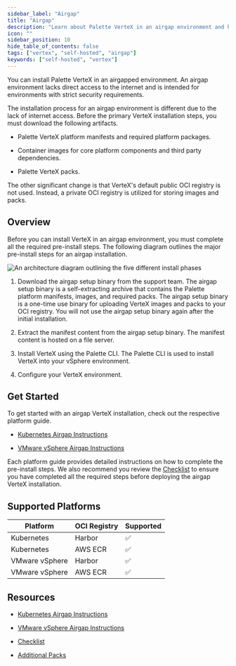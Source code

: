 ```yaml
---
sidebar_label: "Airgap"
title: "Airgap"
description: "Learn about Palette VerteX in an airgap environment and how to install Palette in an airgap environment."
icon: ""
sidebar_position: 10
hide_table_of_contents: false
tags: ["vertex", "self-hosted", "airgap"]
keywords: ["self-hosted", "vertex"]
---
```



You can install Palette VerteX in an airgapped environment. An airgap environment lacks direct access to the internet and is intended for environments with strict security requirements.

The installation process for an airgap environment is different due to the lack of internet access. Before the primary VerteX installation steps, you must download the following artifacts.

* Palette VerteX platform manifests and required platform packages.


* Container images for core platform components and third party dependencies.


* Palette VerteX packs.


The other significant change is that VerteX's default public OCI registry is not used. Instead, a private OCI registry is utilized for storing images and packs.



## Overview
Before you can install VerteX in an airgap environment, you must complete all the required pre-install steps. 
The following diagram outlines the major pre-install steps for an airgap installation.


![An architecture diagram outlining the five different install phases](/enterprise-version_air-gap-repo_overview-order-diagram.png)

1. Download the airgap setup binary from the support team. The airgap setup binary is a self-extracting archive that contains the Palette platform manifests, images, and required packs. The airgap setup binary is a one-time use binary for uploading VerteX images and packs to your OCI registry. You will not use the airgap setup binary again after the initial installation.

2. Extract the manifest content from the airgap setup binary. The manifest content is hosted on a file server.

3. Install VerteX using the Palette CLI. The Palette CLI is used to install VerteX into your vSphere environment. 

4. Configure your VerteX environment.


## Get Started

To get started with an airgap VerteX installation, check out the respective platform guide. 

- [Kubernetes Airgap Instructions](kubernetes-airgap-instructions.md)

- [VMware vSphere Airgap Instructions](vmware-vsphere-airgap-instructions.md)


Each platform guide provides detailed instructions on how to complete the pre-install steps. We also recommend you review the [Checklist](checklist.md) to ensure you have completed all the required steps before deploying the airgap VerteX installation.


## Supported Platforms


| **Platform** | **OCI Registry**  | **Supported**|
| ------------- | ------------ | -----| 
| Kubernetes | Harbor | ✅ |
| Kubernetes | AWS ECR | ✅ |
| VMware vSphere | Harbor | ✅ |
| VMware vSphere | AWS ECR | ✅ |


## Resources

- [Kubernetes Airgap Instructions](kubernetes-airgap-instructions.md)

- [VMware vSphere Airgap Instructions](vmware-vsphere-airgap-instructions.md)

- [Checklist](checklist.md)

- [Additional Packs](supplemental-packs.md)